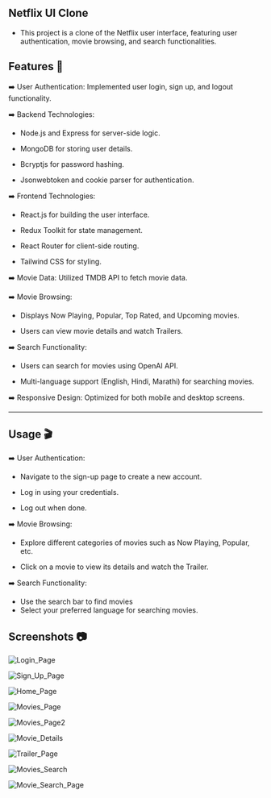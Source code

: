 
## Netflix UI Clone

- This project is a clone of the Netflix user interface, featuring user authentication, movie browsing, and search functionalities.

## Features 🚀

➡️ User Authentication: Implemented user login, sign up, and logout functionality.

➡️ Backend Technologies:
  - Node.js and Express for server-side logic.
  
  - MongoDB for storing user details.
  
  - Bcryptjs for password hashing.
  
  - Jsonwebtoken and cookie parser for authentication.

➡️ Frontend Technologies:

  - React.js for building the user interface.
  
  - Redux Toolkit for state management.
  
  - React Router for client-side routing.
  
  - Tailwind CSS for styling.

➡️ Movie Data: Utilized TMDB API to fetch movie data.

➡️ Movie Browsing:
  - Displays Now Playing, Popular, Top Rated, and Upcoming movies.
  
  - Users can view movie details and watch Trailers.

➡️ Search Functionality:
  - Users can search for movies using OpenAI API.
  
  - Multi-language support (English, Hindi, Marathi) for searching movies.

➡️ Responsive Design: Optimized for both mobile and desktop screens.

________________________________________________________________________________________________________

## Usage 🎬

➡️ User Authentication:

 - Navigate to the sign-up page to create a new account.
 
 - Log in using your credentials.
 
 - Log out when done.

➡️ Movie Browsing:

 - Explore different categories of movies such as Now Playing, Popular, etc.
 
 - Click on a movie to view its details and watch the Trailer.

➡️ Search Functionality:

 - Use the search bar to find movies
 - Select your preferred language for searching movies.

 ## Screenshots 📷


![Login_Page](https://github.com/Saurabh9527/ReactJS-Netflix-Clone/assets/136837795/4d6d043a-bd28-493d-bad3-c4af8bbebab4)


![Sign_Up_Page](https://github.com/Saurabh9527/ReactJS-Netflix-Clone/assets/136837795/71881d80-8828-44e9-bdc8-f374792f8db6)


![Home_Page](https://github.com/Saurabh9527/ReactJS-Netflix-Clone/assets/136837795/ecde65b8-980d-4fbc-b635-7b0f61ca25fc)


![Movies_Page](https://github.com/Saurabh9527/ReactJS-Netflix-Clone/assets/136837795/31f8bd93-8429-46a1-825f-afab0fad3b2b)


![Movies_Page2](https://github.com/Saurabh9527/ReactJS-Netflix-Clone/assets/136837795/0baa6c72-8ffc-4b5f-866c-751a89fb5a37)


![Movie_Details](https://github.com/Saurabh9527/ReactJS-Netflix-Clone/assets/136837795/a26d65a7-faaa-46b7-88f8-3ffdb79c9082)


![Trailer_Page](https://github.com/Saurabh9527/ReactJS-Netflix-Clone/assets/136837795/923f09ec-ff9b-4d9f-82b4-1a82079a0dcb)


![Movies_Search](https://github.com/Saurabh9527/ReactJS-Netflix-Clone/assets/136837795/1b11ad85-7f14-405a-ac61-a0a5ffc084d5)


![Movie_Search_Page](https://github.com/Saurabh9527/ReactJS-Netflix-Clone/assets/136837795/ff88c49a-d62e-4d74-94b9-f31a89cabf79)








